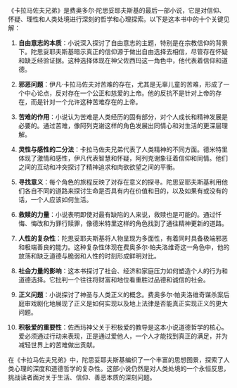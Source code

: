 《卡拉马佐夫兄弟》是费奥多尔·陀思妥耶夫斯基的最后一部小说，它是对信仰、怀疑、理性和人类处境进行深刻的哲学和心理探索。以下是这本书中的十个关键见解：

1. **自由意志的本质**：小说深入探讨了自由意志的主题，特别是在宗教信仰的背景下。陀思妥耶夫斯基暗示真正的信仰源于做出自由选择去相信，尽管存在怀疑和缺乏经验证据。这种选择体现在神父佐西玛这一角色中，他代表着信仰和道德。

2. **邪恶问题**：伊凡·卡拉马佐夫对苦难的存在，尤其是无辜儿童的苦难，形成了一个中心论点，反对存在一个公正和慈爱的上帝。他的反抗不是针对上帝的存在，而是针对一个允许这种苦难存在的上帝。

3. **苦难的作用**：小说认为苦难是人类经历的固有部分，对个人成长和精神发展是必要的。通过苦难，像阿列克谢这样的角色发展出同情心和对生活的更深层理解。

4. **灵性与感性的二分法**：卡拉马佐夫兄弟代表了人类精神的不同方面。德米特里体现了激情和感性，伊凡代表智慧和怀疑，阿列克谢象征着信仰和同情。他们之间的互动和冲突探讨了精神追求和肉欲欲望之间的平衡。

5. **寻找意义**：每个角色的旅程反映了对存在意义的探寻。陀思妥耶夫斯基利用他们各自不同的道路来探讨生命是否具有内在价值和目的，以及如果有或没有的话，一个人应该如何生活。

6. **救赎的力量**：小说表明即使对最有缺陷的人来说，救赎也是可能的。通过忏悔、悔改和为罪行赎罪，像德米特里这样的角色找到了通往精神更新的道路。

7. **人性的复杂性**：陀思妥耶夫斯基将人物呈现为多面性，有着同时具备极端邪恶和极端善良的能力。这种复杂性体现在费奥多尔·帕夫洛维奇这一角色中，他的放荡和缺乏道德与脆弱和人性的时刻形成鲜明对比。

8. **社会力量的影响**：这本书探讨了社会、经济和家庭压力如何塑造个人的行为和道德选择。它批判一个往往将财富和地位看重胜过品德和诚信的社会。

9. **正义问题**：小说探讨了神圣与人类正义的概念。费奥多尔·帕夫洛维奇谋杀案后庭审戏剧化地展现了正义是如何实现以及地上法律是否能真正实现正义的更大问题。

10. **积极爱的重要性**：佐西玛神父关于积极爱的教导是这本小说道德哲学的核心。爱必须通过行动来表现，正是通过爱他人，一个人才能找到真正的满足，并为减轻世界上的苦难做出贡献。

在《卡拉马佐夫兄弟》中，陀思妥耶夫斯基编织了一个丰富的思想图景，探索了人类心理的深度和道德哲学的复杂性。这部小说仍然是对人类处境的一个永恒反思，挑战读者面对关于生活、信仰、善恶本质的深刻问题。